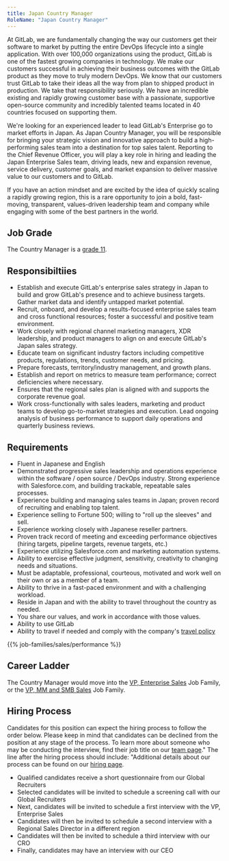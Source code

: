 ```yaml
---
title: Japan Country Manager
RoleName: "Japan Country Manager"
---
```


At GitLab, we are fundamentally changing the way our customers get their software to market by putting the entire DevOps lifecycle into a single application. With over 100,000 organizations using the product, GitLab is one of the fastest growing companies in technology. We make our customers successful in achieving their business outcomes with the GitLab product as they move to truly modern DevOps. We know that our customers trust GitLab to take their ideas all the way from plan to shipped product in production. We take that responsibility seriously. We have an incredible existing and rapidly growing customer base with a passionate, supportive open-source community and incredibly talented teams located in 40 countries focused on supporting them.

We're looking for an experienced leader to lead GitLab's Enterprise go to market efforts in Japan. As Japan Country Manager, you will be responsible for bringing your strategic vision and innovative approach to build a high-performing sales team into a destination for top sales talent. Reporting to the Chief Revenue Officer, you will play a key role in hiring and leading the Japan Enterprise Sales team, driving leads, new and expansion revenue, service delivery, customer goals, and market expansion to deliver massive value to our customers and to GitLab.

If you have an action mindset and are excited by the idea of quickly scaling a rapidly growing region, this is a rare opportunity to join a bold, fast-moving, transparent, values-driven leadership team and company while engaging with some of the best partners in the world.

## Job Grade

The Country Manager is a [grade 11](/handbook/total-rewards/compensation/compensation-calculator/#gitlab-job-grades).

## Responsibiltiies

- Establish and execute GitLab's enterprise sales strategy in Japan to build and grow GitLab's presence and to achieve business targets. Gather market data and identify untapped market potential.
- Recruit, onboard, and develop a results-focused enterprise sales team and cross functional resources; foster a successful and positive team environment.
- Work closely with regional channel marketing managers, XDR leadership, and product managers to align on and execute GitLab's Japan sales strategy.
- Educate team on significant industry factors including competitive products, regulations, trends, customer needs, and pricing.
- Prepare forecasts, territory/industry management, and growth plans.
- Establish and report on metrics to measure team performance; correct deficiencies where necessary.
- Ensures that the regional sales plan is aligned with and supports the corporate revenue goal.
- Work cross-functionally with sales leaders, marketing and product teams to develop go-to-market strategies and execution. Lead ongoing analysis of business performance to support daily operations and quarterly business reviews.

## Requirements

- Fluent in Japanese and English
- Demonstrated progressive sales leadership and operations experience within the software / open source / DevOps industry. Strong experience with Salesforce.com, and building trackable, repeatable sales processes.
- Experience building and managing sales teams in Japan; proven record of recruiting and enabling top talent.
- Experience selling to Fortune 500; willing to "roll up the sleeves" and sell.
- Experience working closely with Japanese reseller partners.
- Proven track record of meeting and exceeding performance objectives (hiring targets, pipeline targets, revenue targets, etc.)
- Experience utilizing Salesforce.com and marketing automation systems.
- Ability to exercise effective judgment, sensitivity, creativity to changing needs and situations.
- Must be adaptable, professional, courteous, motivated and work well on their own or as a member of a team.
- Ability to thrive in a fast-paced environment and with a challenging workload.
- Reside in Japan and with the ability to travel throughout the country as needed.
- You share our values, and work in accordance with those values.
- Ability to use GitLab
- Ability to travel if needed and comply with the company's [travel policy](/handbook/finance/travel/)

{{% job-families/sales/performance %}}

## Career Ladder

The Country Manager would move into the [VP, Enterprise Sales](/job-families/sales/vp-enterprise-sales/) Job Family, or the [VP, MM and SMB Sales](/job-families/sales/vp-of-commercial-sales/) Job Family.

## Hiring Process

Candidates for this position can expect the hiring process to follow the order below. Please keep in mind that candidates can be declined from the position at any stage of the process. To learn more about someone who may be conducting the interview, find their job title on our [team page](/handbook/company/team/)."
The line after the hiring process should include: "Additional details about our process can be found on our [hiring page](/handbook/hiring/).

- Qualified candidates receive a short questionnaire from our Global Recruiters
- Selected candidates will be invited to schedule a screening call with our Global Recruiters
- Next, candidates will be invited to schedule a first interview with the VP, Enterprise Sales
- Candidates will then be invited to schedule a second interview with a Regional Sales Director in a different region
- Candidates will then be invited to schedule a third interview with our CRO
- Finally, candidates may have an interview with our CEO
